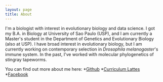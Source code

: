 ```yaml
---
layout: page
title: About
---
```


<!--<p class="message">
  Hey there! This page is included as an example. Feel free to customize it for your own use upon downloading. Carry on!
</p-->

I'm a biologist with interest in evolutionary biology and data science. I got my B.A. in Biology at University of Sao Paulo (USP), and I am currently a Master's student in the Department of Genetics and Evolutionary Biology (also at USP). I have broad interest in evolutionary biology, but I am currently working on contemporary selection in <i>Drosophila melanogaster</i>'s immune system. In the past, I've worked with molecular phylogenetics of stingray tapeworms.

You can find out more about me here:
*[Github](github.com/mufernando)
*[Curriculum Lattes](http://lattes.cnpq.br/8568338838378530)
*[Facebook](https://www.facebook.com/murillofernandor)
